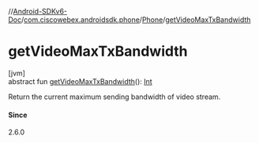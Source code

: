 //[Android-SDKv6-Doc](../../../index.md)/[com.ciscowebex.androidsdk.phone](../index.md)/[Phone](index.md)/[getVideoMaxTxBandwidth](get-video-max-tx-bandwidth.md)

# getVideoMaxTxBandwidth

[jvm]\
abstract fun [getVideoMaxTxBandwidth](get-video-max-tx-bandwidth.md)(): [Int](https://kotlinlang.org/api/latest/jvm/stdlib/kotlin/-int/index.html)

Return the current maximum sending bandwidth of video stream.

#### Since

2.6.0
